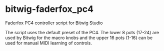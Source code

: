 # bitwig-faderfox_pc4
Faderfox PC4 controller script for Bitwig Studio

The script uses the default preset of the PC4. The lower 8 pots (17-24) are used by Bitwig for the macro knobs and the upper 16 pots (1-16) can be used for manual MIDI learning of controls.
 
